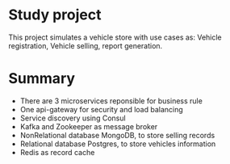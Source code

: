 # Study project

This project simulates a vehicle store with use cases as: Vehicle registration, Vehicle selling, report generation.

# Summary

- There are 3 microservices reponsible for business rule
- One api-gateway for security and load balancing
- Service discovery using Consul
- Kafka and Zookeeper as message broker
- NonRelational database MongoDB, to store selling records
- Relational database Postgres, to store vehicles information
- Redis as record cache
